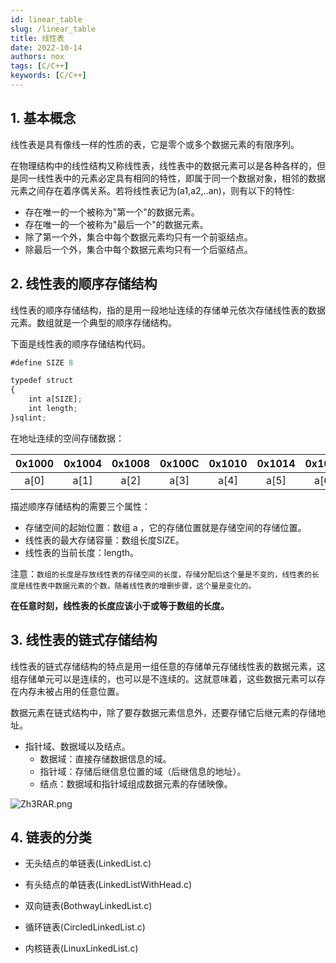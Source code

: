 ```yaml
---
id: linear_table
slug: /linear_table
title: 线性表
date: 2022-10-14
authors: nox
tags: [C/C++]
keywords: [C/C++]
---
```


<!-- truncate -->

## 1. 基本概念

线性表是具有像线一样的性质的表，它是零个或多个数据元素的有限序列。

在物理结构中的线性结构又称线性表，线性表中的数据元素可以是各种各样的，但是同一线性表中的元素必定具有相同的特性，即属于同一个数据对象，相邻的数据元素之间存在着序偶关系。若将线性表记为(a1,a2,..an)，则有以下的特性:

+ 存在唯一的一个被称为"第一个"的数据元素。
+ 存在唯一的一个被称为"最后一个"的数据元素。
+ 除了第一个外，集合中每个数据元素均只有一个前驱结点。
+ 除最后一个外，集合中每个数据元素均只有一个后驱结点。

## 2. 线性表的顺序存储结构

线性表的顺序存储结构，指的是用一段地址连续的存储单元依次存储线性表的数据元素。数组就是一个典型的顺序存储结构。

下面是线性表的顺序存储结构代码。

```js
#define SIZE 8

typedef struct
{
    int a[SIZE];
    int length;
}sqlint;
```

在地址连续的空间存储数据：

| 0x1000 | 0x1004 | 0x1008 | 0x100C | 0x1010 | 0x1014 | 0x1018 | 0x101C |
| :----: | :----: | :----: | :----: | :----: | :----: | :----: | :----: |
|  a[0]  |  a[1]  |  a[2]  |  a[3]  |  a[4]  |  a[5]  |  a[6]  |  a[7]  |

描述顺序存储结构的需要三个属性：

+ 存储空间的起始位置：数组 a ，它的存储位置就是存储空间的存储位置。
+ 线性表的最大存储容量：数组长度SIZE。
+ 线性表的当前长度：length。

注意：`数组的长度是存放线性表的存储空间的长度，存储分配后这个量是不变的，线性表的长度是线性表中数据元素的个数，随着线性表的增删步骤，这个量是变化的。`

**在任意时刻，线性表的长度应该小于或等于数组的长度。**

## 3. 线性表的链式存储结构

线性表的链式存储结构的特点是用一组任意的存储单元存储线性表的数据元素，这组存储单元可以是连续的，也可以是不连续的。这就意味着，这些数据元素可以存在内存未被占用的任意位置。

数据元素在链式结构中，除了要存数据元素信息外，还要存储它后继元素的存储地址。

+ 指针域、数据域以及结点。
  + 数据域：直接存储数据信息的域。
  + 指针域：存储后继信息位置的域（后继信息的地址）。
  + 结点：数据域和指针域组成数据元素的存储映像。

![Zh3RAR.png](https://www.helloimg.com/images/2022/11/14/Zh3RAR.png)



## 4. 链表的分类

+ 无头结点的单链表(LinkedList.c)

+ 有头结点的单链表(LinkedListWithHead.c)

+ 双向链表(BothwayLinkedList.c)

+ 循环链表(CircledLinkedList.c)

+ 内核链表(LinuxLinkedList.c)



























